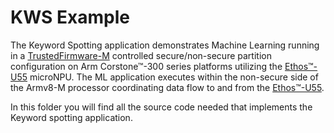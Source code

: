 # KWS Example

The Keyword Spotting application demonstrates Machine Learning running in a [TrustedFirmware-M](https://www.trustedfirmware.org/projects/tf-m/) controlled secure/non-secure partition configuration on Arm Corstone™-300 series platforms utilizing the [Ethos™-U55](https://www.arm.com/products/silicon-ip-cpu/ethos/ethos-u55) microNPU.  The ML application executes within the non-secure side of the Armv8-M processor coordinating data flow to and from the [Ethos™-U55](https://www.arm.com/products/silicon-ip-cpu/ethos/ethos-u55).

In this folder you will find all the source code needed that implements the Keyword spotting application.
